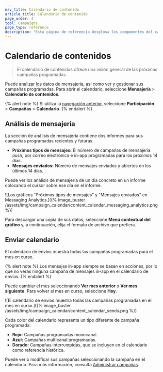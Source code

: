 ```yaml
---
nav_title: Calendario de contenido
article_title: Calendario de contenido
page_order: 4
tool: Campaigns
page_type: reference
description: "Esta página de referencia desglosa los componentes del calendario de contenidos."
---
```


# Calendario de contenidos

> El calendario de contenidos ofrece una visión general de las próximas campañas programadas.

Puede analizar los datos de mensajería, así como ver y gestionar sus campañas programadas. Para abrir el calendario, seleccione **Mensajería** > **Calendario de contenidos**.

{% alert note %}
Si utiliza la [navegación anterior]({{site.baseurl}}/navigation), seleccione **Participación** > **Campañas** > **Calendario**.
{% endalert %}

## Análisis de mensajería

La sección de análisis de mensajería contiene dos informes para sus campañas programadas recientes y futuras:

- **Próximos tipos de mensajes:** El número de campañas de mensajería push, por correo electrónico e in-app programadas para los próximos 14 días.
- **Mensajes enviados:** Número de mensajes enviados y abiertos en los últimos 14 días.

Puede ver los análisis de mensajería de un día concreto en un informe colocando el cursor sobre ese día en el informe.

![Los gráficos "Próximos tipos de mensajes" y "Mensajes enviados" en Messaging Analytics.]({% image_buster /assets/img/campaign_calendar/content_calendar_messaging_analytics.png %})

Para descargar una copia de sus datos, seleccione <i class="fa-solid fa-bars" style="color: #2e7487;"></i> **Menú contextual del gráfico** y, a continuación, elija el formato de archivo que prefiera.

## Enviar calendario

El calendario de envíos muestra todas las campañas programadas para el mes en curso.

{% alert note %}
Los mensajes in-app siempre se basan en acciones, por lo que no verás ninguna campaña de mensajes in-app en el calendario de envíos.
{% endalert %}

Puede cambiar el mes seleccionando <i class="fa-solid fa-chevron-left" style="color: #2e7487;"></i> **Ver mes anterior** o <i class="fa-solid fa-chevron-right" style="color: #2e7487;"></i> **Ver mes siguiente**. Para volver al mes en curso, seleccione **Hoy**.

![El calendario de envíos muestra todas las campañas programadas en el mes en curso.]({% image_buster /assets/img/campaign_calendar/content_calendar_sends.png %})

Cada color del calendario representa un tipo diferente de campaña programada:

- **Rojo:** Campañas programadas monocanal.
- **Azul:** Campañas multicanal programadas.
- **Dorado:** Campañas interrumpidas, que se incluyen en el calendario como referencia histórica.

Puede ver o modificar sus campañas seleccionando la campaña en el calendario. Para más información, consulta [Administrar campañas]({{site.baseurl}}/user_guide/engagement_tools/campaigns/managing_campaigns).
